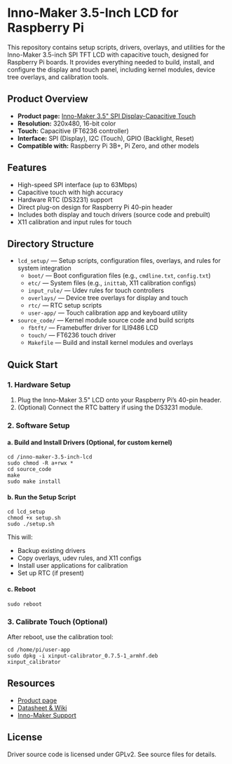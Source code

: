 # Inno-Maker 3.5-Inch LCD for Raspberry Pi

This repository contains setup scripts, drivers, overlays, and utilities for the Inno-Maker 3.5-inch SPI TFT LCD with capacitive touch, designed for Raspberry Pi boards. It provides everything needed to build, install, and configure the display and touch panel, including kernel modules, device tree overlays, and calibration tools.

## Product Overview

- **Product page:** [Inno-Maker 3.5" SPI Display-Capacitive Touch](https://www.inno-maker.com/product/3-5-inch-spi-display-capacitive/)
- **Resolution:** 320x480, 16-bit color
- **Touch:** Capacitive (FT6236 controller)
- **Interface:** SPI (Display), I2C (Touch), GPIO (Backlight, Reset)
- **Compatible with:** Raspberry Pi 3B+, Pi Zero, and other models

## Features

- High-speed SPI interface (up to 63Mbps)
- Capacitive touch with high accuracy
- Hardware RTC (DS3231) support
- Direct plug-on design for Raspberry Pi 40-pin header
- Includes both display and touch drivers (source code and prebuilt)
- X11 calibration and input rules for touch

## Directory Structure

- `lcd_setup/` — Setup scripts, configuration files, overlays, and rules for system integration
  - `boot/` — Boot configuration files (e.g., `cmdline.txt`, `config.txt`)
  - `etc/` — System files (e.g., `inittab`, X11 calibration configs)
  - `input_rule/` — Udev rules for touch controllers
  - `overlays/` — Device tree overlays for display and touch
  - `rtc/` — RTC setup scripts
  - `user-app/` — Touch calibration app and keyboard utility
- `source_code/` — Kernel module source code and build scripts
  - `fbtft/` — Framebuffer driver for ILI9486 LCD
  - `touch/` — FT6236 touch driver
  - `Makefile` — Build and install kernel modules and overlays

## Quick Start

### 1. Hardware Setup

1. Plug the Inno-Maker 3.5" LCD onto your Raspberry Pi’s 40-pin header.
2. (Optional) Connect the RTC battery if using the DS3231 module.

### 2. Software Setup

#### a. Build and Install Drivers (Optional, for custom kernel)

```
cd /inno-maker-3.5-inch-lcd
sudo chmod -R a+rwx *
cd source_code
make
sudo make install
```

#### b. Run the Setup Script

```
cd lcd_setup
chmod +x setup.sh
sudo ./setup.sh
```

This will:

- Backup existing drivers
- Copy overlays, udev rules, and X11 configs
- Install user applications for calibration
- Set up RTC (if present)

#### c. Reboot

```
sudo reboot
```

### 3. Calibrate Touch (Optional)

After reboot, use the calibration tool:

```
cd /home/pi/user-app
sudo dpkg -i xinput-calibrator_0.7.5-1_armhf.deb
xinput_calibrator
```

## Resources

- [Product page](https://www.inno-maker.com/product/3-5-inch-spi-display-capacitive/)
- [Datasheet & Wiki](http://wiki.inno-maker.com/display/HOMEPAGE/3.5-inch-lcd-c)
- [Inno-Maker Support](mailto:support@inno-maker.com)

## License

Driver source code is licensed under GPLv2. See source files for details.
